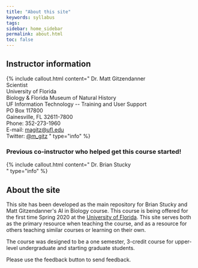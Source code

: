 ```yaml
---
title: "About this site"
keywords: syllabus
tags: 
sidebar: home_sidebar
permalink: about.html
toc: false
---
```


## Instructor information

{% include callout.html content="
Dr. Matt Gitzendanner<br>
Scientist<br>
University of Florida<br>
Biology & Florida Museum of Natural History<br>
UF Information Technology -- Training and User Support<br>
PO Box 117800<br>
Gainesville, FL 32611-7800<br>
Phone: 352-273-1960<br>
E-mail: <magitz@ufl.edu><br>
Twitter: [@m_gitz](https://twitter.com/m_gitz)
" type="info" %}


### Previous co-instructor who helped get this course started!

{% include callout.html content="
Dr. Brian Stucky<br>
" type="info" %}

## About the site

This site has been developed as the main repository for Brian Stucky and Matt Gitzendanner's AI in Biology course. This course is being offered for the first time Spring 2020 at the [University of Florida](https://ufl.edu). This site serves both as the primary resource when teaching the course, and as a resource for others teaching similar courses or learning on their own.

The course was designed to be a one semester, 3-credit course for upper-level undergraduate and starting graduate students.

Please use the feedback button to send feedback.
